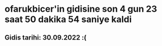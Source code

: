 # ofarukbicer'in gidisine son 4 gun 23 saat 50 dakika 54 saniye kaldi

## Gidis tarihi: 30.09.2022 :(